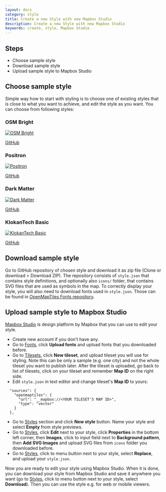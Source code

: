 ```yaml
---
layout: docs
category: style
title: Create a new Style with new Mapbox Studio 
description: Create a new Style with new Mapbox Studio 
keywords: create, style, Mapbox Studio 
---
```


## Steps
- Choose sample style
- Download sample style
- Upload sample style to Mapbox Studio



## Choose sample style
Simple way how to start with styling is to choose one of existing styles that is close to what you want to achieve, and edit the style as you want. You can choose from following styles:

### OSM Bright
[![OSM Bright](https://api.mapbox.com/styles/v1/openmaptiles/ciw6czz2n00242kmg6hw20box/static/8.540587,47.370555,14.08,0.00,0.00/300x200?access_token=pk.eyJ1Ijoib3Blbm1hcHRpbGVzIiwiYSI6ImNpdnY3eTJxZzAwMGMyb3BpdWJmajcxNzcifQ.hP1BxcxldIhakMcPSJLQ1Q)](https://openmaptiles.github.io/osm-bright-gl-style/#13.27/47.3704/8.5480)

[GitHub](https://github.com/openmaptiles/osm-bright-gl-style)

### Positron
[![Positron](https://api.mapbox.com/styles/v1/openmaptiles/ciwf3o3u2008z2pmq7pmvm6xq/static/8.540587,47.370555,14.08,0.00,0.00/300x200?access_token=pk.eyJ1Ijoib3Blbm1hcHRpbGVzIiwiYSI6ImNpdnY3eTJxZzAwMGMyb3BpdWJmajcxNzcifQ.hP1BxcxldIhakMcPSJLQ1Q)](https://openmaptiles.github.io/positron-gl-style/#13.27/47.3704/8.5480)

[GitHub](https://github.com/openmaptiles/positron-gl-style)

### Dark Matter
[![Dark Matter](https://api.mapbox.com/styles/v1/openmaptiles/ciwf4jmfe00882qmzvu5vh0zx/static/8.540587,47.370555,14.08,0.00,0.00/300x200?access_token=pk.eyJ1Ijoib3Blbm1hcHRpbGVzIiwiYSI6ImNpdnY3eTJxZzAwMGMyb3BpdWJmajcxNzcifQ.hP1BxcxldIhakMcPSJLQ1Q)](https://openmaptiles.github.io/dark-matter-gl-style/#13.27/47.3704/8.5480)

[GitHub](https://github.com/openmaptiles/dark-matter-gl-style)

### KlokanTech Basic
[![KlokanTech Basic](https://api.mapbox.com/styles/v1/openmaptiles/ciwf4zbsv007y2pmt2rspc1dc/static/8.540587,47.370555,14.08,0.00,0.00/300x200?access_token=pk.eyJ1Ijoib3Blbm1hcHRpbGVzIiwiYSI6ImNpdnY3eTJxZzAwMGMyb3BpdWJmajcxNzcifQ.hP1BxcxldIhakMcPSJLQ1Q)](https://openmaptiles.github.io/klokantech-basic-gl-style/#13.27/47.3704/8.5480)

[GitHub](https://github.com/openmaptiles/klokantech-basic-gl-style)

## Download sample style
Go to GitHub repository of chosen style and download it as zip file (Clone or download > Download ZIP). The repository consists of `style.json` that contains style definitions, and optionally also `icons/` folder, that contains SVG files that are used as symbols in the map.
To correctly display your style, you will also need to download fonts used in `style.json`. Those can be found in [OpenMapTiles Fonts repository](https://github.com/openmaptiles/fonts).

## Upload sample style to Mapbox Studio
[Mapbox Studio](https://www.mapbox.com/studio/) is design platform by Mapbox that you can use to edit your style.
- Create new account if you don't have any.
- Go to [Fonts](https://www.mapbox.com/studio/styles/fonts/), click __Upload fonts__ and upload fonts that you downloaded before.
- Go to [Tilesets](https://www.mapbox.com/studio/tilesets/), click __New tileset__, and upload tileset you will use for styling. Note this can be only a sample (e.g. one city) and not the whole tileset you want to publish later. After the tileset is uploaded, go back to list of tilesets, click on your tileset and remember __Map ID__ on the right side.
- Edit `style.json` in text editor and change tileset's __Map ID__ to yours:
```
  "sources": {
    "openmaptiles": {
      "url": "__mapbox://<YOUR TILESET'S MAP ID>",
      "type": "vector"
    }
  },
```
- Go to [Styles](https://www.mapbox.com/studio/styles/) section and click __New style__ button. Name your style and select __Empty__ from style previews.
- Go to [Styles](https://www.mapbox.com/studio/styles/), click __Edit__ next to your style, click __Properties__ in the bottom left corner, then __Images__, click to input field next to __Background pattern__, then __Add SVG Images__ and upload SVG files from `icons` folder you downloaded before.
- Go to [Styles](https://www.mapbox.com/studio/styles/), click to menu button next to your style, select __Replace__, and upload your `style.json`.

Now you are ready to edit your style using Mapbox Studio. When it is done, you can download your style from Mapbox Studio and save it anywhere you want (go to [Styles](https://www.mapbox.com/studio/styles/), click to menu button next to your style, select __Download__). Then you can use the style e.g. for web or mobile viewers.



